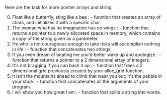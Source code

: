 Here are the task for more pointer arrays and string

0. Float like a butterfly, sting like a bee : - function that creates an array of chars, and initializes it with a specific char.
1. The woman who has no imagination has no wings : - function that returns a pointer to a newly allocated space in memory, which contains a copy of the string given as a parameter.
2. He who is not courageous enough to take risks will accomplish nothing in life : - function that concatenates two strings.
3. If you even dream of beating me you'd better wake up and apologize
 : - function that returns a pointer to a 2 dimensional array of integers.
4. It's not bragging if you can back it up : - function that frees a 2 dimensional grid previously created by your alloc_grid function.
5. It isn't the mountains ahead to climb that wear you out; it's the pebble in your shoe : - function that concatenates all the arguments of your program.
6. I will show you how great I am : -  function that splits a string into words.
